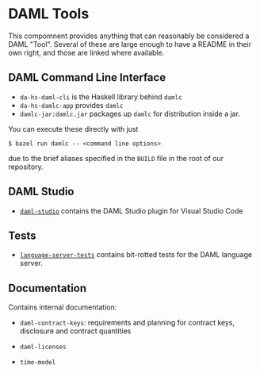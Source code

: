 # DAML Tools

This compomnent provides anything that can reasonably be considered a DAML "Tool". Several of these are large enough to have a README in their own right, and those
are linked where available.

## DAML Command Line Interface

* `da-hs-daml-cli` is the Haskell library behind `damlc`
* `da-hs-damlc-app` provides `damlc`
* `damlc-jar:damlc.jar` packages up `damlc` for distribution inside a jar.

You can execute these directly with just

```
$ bazel run damlc -- <command line options>
```

due to the brief aliases specified in the `BUILD` file in the
root of our repository.


## DAML Studio

* [`daml-studio`](daml-studio/README.md) contains the DAML Studio plugin for Visual Studio Code

## Tests

* [`language-server-tests`](language-server-tests/README.md) contains bit-rotted tests for the DAML language server.

## Documentation

Contains internal documentation:

* `daml-contract-keys`: requirements and planning for contract keys, disclosure and contract quantities

* `daml-licenses`

* `time-model`
